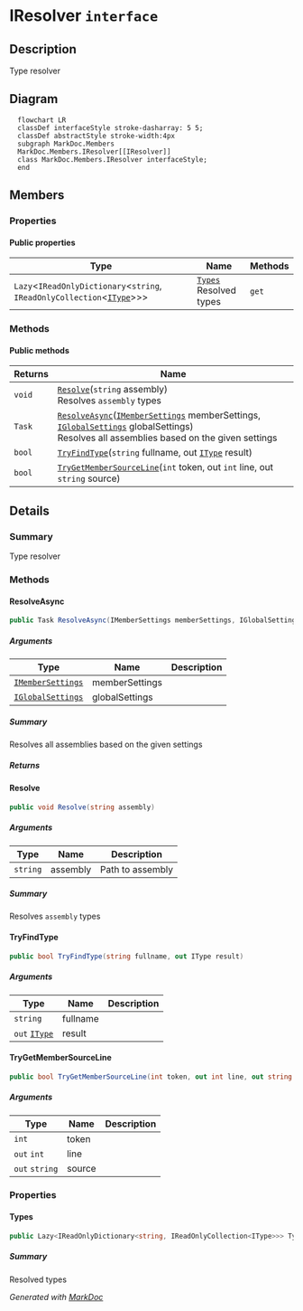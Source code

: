# IResolver `interface`

## Description
Type resolver

## Diagram
```mermaid
  flowchart LR
  classDef interfaceStyle stroke-dasharray: 5 5;
  classDef abstractStyle stroke-width:4px
  subgraph MarkDoc.Members
  MarkDoc.Members.IResolver[[IResolver]]
  class MarkDoc.Members.IResolver interfaceStyle;
  end
```

## Members
### Properties
#### Public  properties
| Type | Name | Methods |
| --- | --- | --- |
| `Lazy`&lt;`IReadOnlyDictionary`&lt;`string`, `IReadOnlyCollection`&lt;[`IType`](types/IType.md)&gt;&gt;&gt; | [`Types`](#types)<br>Resolved types | `get` |

### Methods
#### Public  methods
| Returns | Name |
| --- | --- |
| `void` | [`Resolve`](#resolve)(`string` assembly)<br>Resolves `assembly` types |
| `Task` | [`ResolveAsync`](#resolveasync)([`IMemberSettings`](./IMemberSettings.md) memberSettings, [`IGlobalSettings`](../core/IGlobalSettings.md) globalSettings)<br>Resolves all assemblies based on the given settings |
| `bool` | [`TryFindType`](#tryfindtype)(`string` fullname, out [`IType`](types/IType.md) result) |
| `bool` | [`TryGetMemberSourceLine`](#trygetmembersourceline)(`int` token, out `int` line, out `string` source) |

## Details
### Summary
Type resolver

### Methods
#### ResolveAsync
```csharp
public Task ResolveAsync(IMemberSettings memberSettings, IGlobalSettings globalSettings)
```
##### Arguments
| Type | Name | Description |
| --- | --- | --- |
| [`IMemberSettings`](./IMemberSettings.md) | memberSettings |   |
| [`IGlobalSettings`](../core/IGlobalSettings.md) | globalSettings |   |

##### Summary
Resolves all assemblies based on the given settings

##### Returns


#### Resolve
```csharp
public void Resolve(string assembly)
```
##### Arguments
| Type | Name | Description |
| --- | --- | --- |
| `string` | assembly | Path to assembly |

##### Summary
Resolves `assembly` types

#### TryFindType
```csharp
public bool TryFindType(string fullname, out IType result)
```
##### Arguments
| Type | Name | Description |
| --- | --- | --- |
| `string` | fullname |   |
| `out` [`IType`](types/IType.md) | result |   |

#### TryGetMemberSourceLine
```csharp
public bool TryGetMemberSourceLine(int token, out int line, out string source)
```
##### Arguments
| Type | Name | Description |
| --- | --- | --- |
| `int` | token |   |
| `out` `int` | line |   |
| `out` `string` | source |   |

### Properties
#### Types
```csharp
public Lazy<IReadOnlyDictionary<string, IReadOnlyCollection<IType>>> Types { get; }
```
##### Summary
Resolved types

*Generated with* [*MarkDoc*](https://github.com/hailstorm75/MarkDoc.Core)
